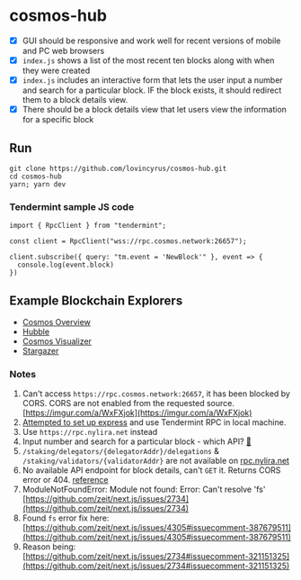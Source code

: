 # cosmos-hub

- [x] GUI should be responsive and work well for recent versions of mobile and PC web browsers
- [x] `index.js` shows a list of the most recent ten blocks along with when they were created
- [x] `index.js` includes an interactive form that lets the user input a number and search for a particular block. IF the block exists, it should redirect them to a block details view.
- [x] There should be a block details view that let users view the information for a specific block

## Run
```
git clone https://github.com/lovincyrus/cosmos-hub.git
cd cosmos-hub
yarn; yarn dev
```

### Tendermint sample JS code
```
import { RpcClient } from "tendermint";

const client = RpcClient("wss://rpc.cosmos.network:26657");

client.subscribe({ query: "tm.event = 'NewBlock'" }, event => {
  console.log(event.block)
})
```

## Example Blockchain Explorers

* [Cosmos Overview](https://cosmos-overview.genesislab.net)
* [Hubble](https://hubble.figment.network)
* [Cosmos Visualizer](https://nylira.net/3d)
* [Stargazer](https://stargazer.certus.one)

### Notes
1. Can't access `https://rpc.cosmos.network:26657`, it has been blocked by CORS. CORS are not enabled from the requested source. [https://imgur.com/a/WxFXjok](https://imgur.com/a/WxFXjok)
2. [Attempted to set up express](https://github.com/lovincyrus/cosmos-hub/commit/f042b1af69505d15df3b1191c4d3d33439d857a9) and use Tendermint RPC in local machine. 
3. Use `https://rpc.nylira.net` instead
4. Input number and search for a particular block - which API? [🤔](https://cosmos.network/rpc/#/)
5. `/staking/delegators/{delegatorAddr}/delegations` & `/staking/validators/{validatorAddr}` are not available on [rpc.nylira.net](https://rpc.nylira.net)
6. No available API endpoint for block details, can't `GET` it. Returns CORS error or 404. [reference](https://cosmos.network/rpc/#/)
7. ModuleNotFoundError: Module not found: Error: Can't resolve 'fs' [https://github.com/zeit/next.js/issues/2734](https://github.com/zeit/next.js/issues/2734)
8. Found `fs` error fix here: [https://github.com/zeit/next.js/issues/4305#issuecomment-387679511](https://github.com/zeit/next.js/issues/4305#issuecomment-387679511)
9. Reason being: [https://github.com/zeit/next.js/issues/2734#issuecomment-321151325](https://github.com/zeit/next.js/issues/2734#issuecomment-321151325)